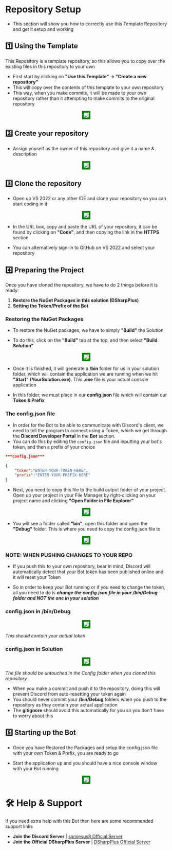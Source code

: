 ﻿# Repository Setup

- This section will show you how to correctly use this Template Repository and get it setup and working

## :one: Using the Template

This Repository is a template repository, so this allows you to copy over the existing files in this repository to your own

- First start by clicking on **"Use this Template" -> "Create a new repository"**
- This will copy over the contents of this template to your own repository
- This way, when you make commits, it will be made to your own repository rather than it attempting to make commits to the original repository

<p align="center">
    <img src="https://user-images.githubusercontent.com/98812930/224717857-749edc9e-57d7-49d3-bbc1-cacc5f963fe5.png" style="border:5px solid green" />
</p>

## :two: Create your repository

- Assign youself as the owner of this repository and give it a name & description

<p align="center">
    <img src="https://user-images.githubusercontent.com/98812930/224718114-05016496-6dbb-48c7-8507-129f8390af18.png" style="border:5px solid green" />
</p>

## :three: Clone the repository

- Open up VS 2022 or any other IDE and clone your repository so you can start coding in it

<p align="center">
    <img src="https://imgur.com/5iCaxnC.png" style="border:5px solid green" />
</p>

- In the URL box, copy and paste the URL of your repository, it can be found by clicking on **"Code"**, and then copying the link in the **HTTPS** section

- You can alternatively sign-in to GitHub on VS 2022 and select your repository

## :four: Preparing the Project

Once you have cloned the repository, we have to do 2 things before it is ready:

1. **Restore the NuGet Packages in this solution (DSharpPlus)**
2. **Setting the Token/Prefix of the Bot**

### Restoring the NuGet Packages

- To restore the NuGet packages, we have to simply **"Build"** the Solution

- To do this, click on the **"Build"** tab at the top, and then select **"Build Solution"**

<p align="center">
    <img src="https://imgur.com/FBx6qE7.png" style="border:5px solid green" />
</p>

- Once it is finished, it will generate a **/bin** folder for us in your solution folder, which will contain the application we are running when we hit **"Start" (YourSolution.exe)**. This **.exe** file is your actual console application

- In this folder, we must place in our **config.json** file which will contain our **Token & Prefix**

### The config.json file

- In order for the Bot to be able to communicate with Discord's client, we need to tell the program to connect using a Token, which we get through the **Discord Developer Portal** in the **Bot** section. 
- You can do this by editing the `config.json` file and inputting your bot's token, and then a prefix of your choice

```json
***config.json***

{
    "token":"ENTER-YOUR-TOKEN-HERE",
    "prefix":"ENTER-YOUR-PREFIX-HERE"
}
```

- Next, you need to copy this file to the build output folder of your project. Open up your project in your File Manager by right-clicking on your project name and clicking **"Open Folder in File Explorer"**

<p align="center">
    <img src="https://imgur.com/nHT0gar.png" style="border:5px solid green" />
</p>

- You will see a folder called **"bin"**, open this folder and open the **"Debug"** folder. This is where you need to copy the config.json file to

<p align="center">
    <img src="https://imgur.com/AA1OuKr.png" style="border:5px solid green" />
</p>

### NOTE: WHEN PUSHING CHANGES TO YOUR REPO

- If you push this to your own repository, bear in mind, Discord will automatically detect that your Bot token has been published online and it will reset your Token

- So in order to keep your Bot running or if you need to change the token, all you need to do is ***change the config.json file in your /bin/Debug folder and NOT the one in your solution***

### config.json in /bin/Debug

<p align="center">
    <img src="https://imgur.com/42McExa.png" style="border:5px solid green" />
</p>

*This should contain your actual token*

### config.json in Solution

<p align="center">
    <img src="https://imgur.com/obiGhPd.png" style="border:5px solid green" />
</p>

*The file should be untouched in the Config folder when you cloned this repository*

- When you make a commit and push it to the repository, doing this will prevent Discord from auto-resetting your token again
- You should never commit your **/bin/Debug** folders when you push to the repository as they contain your actual application
- The **gitignore** should avoid this automatically for you so you don't have to worry about this

## :five: Starting up the Bot

- Once you have Restored the Packages and setup the config.json file with your own Token & Prefix, you are 
ready to go

- Start the application up and you should have a nice console window with your Bot running

<p align="center">
    <img src="https://imgur.com/RQumyIu.png" style="border:5px solid green" />
</p>

# :hammer_and_wrench: Help & Support

If you need extra help with this Bot then here are some recommended support links

- **Join the Discord Server** | [samjesus8 Official Server](https://discord.com/invite/GrcaGNSfCR)
- **Join the Official DSharpPlus Server** | [DSharpPlus Official Server](https://discord.com/invite/dsharpplus)
